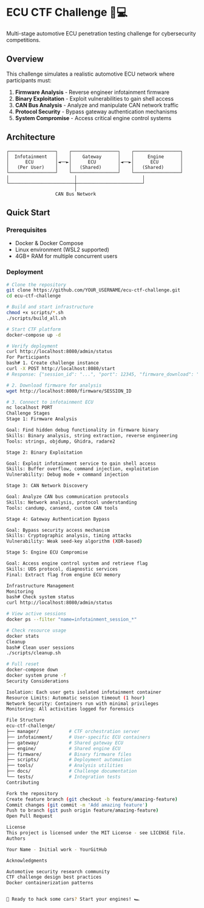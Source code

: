# ECU CTF Challenge 🚗💻

Multi-stage automotive ECU penetration testing challenge for cybersecurity competitions.

## Overview

This challenge simulates a realistic automotive ECU network where participants must:
1. **Firmware Analysis** - Reverse engineer infotainment firmware
2. **Binary Exploitation** - Exploit vulnerabilities to gain shell access  
3. **CAN Bus Analysis** - Analyze and manipulate CAN network traffic
4. **Protocol Security** - Bypass gateway authentication mechanisms
5. **System Compromise** - Access critical engine control systems

## Architecture
```
┌─────────────────┐    ┌─────────────────┐    ┌─────────────────┐
│  Infotainment   │    │    Gateway      │    │     Engine      │
│      ECU        │◄──►│      ECU        │◄──►│      ECU        │
│   (Per User)    │    │   (Shared)      │    │   (Shared)      │
└─────────────────┘    └─────────────────┘    └─────────────────┘
│                        │                        │
└────────────────────────┼────────────────────────┘
                         │
                  CAN Bus Network
```
## Quick Start

### Prerequisites
- Docker & Docker Compose
- Linux environment (WSL2 supported)
- 4GB+ RAM for multiple concurrent users

### Deployment

```bash
# Clone the repository
git clone https://github.com/YOUR_USERNAME/ecu-ctf-challenge.git
cd ecu-ctf-challenge

# Build and start infrastructure
chmod +x scripts/*.sh
./scripts/build_all.sh

# Start CTF platform
docker-compose up -d

# Verify deployment
curl http://localhost:8080/admin/status
For Participants
bash# 1. Create challenge instance
curl -X POST http://localhost:8080/start
# Response: {"session_id": "...", "port": 12345, "firmware_download": "..."}

# 2. Download firmware for analysis
wget http://localhost:8080/firmware/SESSION_ID

# 3. Connect to infotainment ECU
nc localhost PORT
Challenge Stages
Stage 1: Firmware Analysis

Goal: Find hidden debug functionality in firmware binary
Skills: Binary analysis, string extraction, reverse engineering
Tools: strings, objdump, Ghidra, radare2

Stage 2: Binary Exploitation

Goal: Exploit infotainment service to gain shell access
Skills: Buffer overflow, command injection, exploitation
Vulnerability: Debug mode + command injection

Stage 3: CAN Network Discovery

Goal: Analyze CAN bus communication protocols
Skills: Network analysis, protocol understanding
Tools: candump, cansend, custom CAN tools

Stage 4: Gateway Authentication Bypass

Goal: Bypass security access mechanism
Skills: Cryptographic analysis, timing attacks
Vulnerability: Weak seed-key algorithm (XOR-based)

Stage 5: Engine ECU Compromise

Goal: Access engine control system and retrieve flag
Skills: UDS protocol, diagnostic services
Final: Extract flag from engine ECU memory

Infrastructure Management
Monitoring
bash# Check system status
curl http://localhost:8080/admin/status

# View active sessions
docker ps --filter "name=infotainment_session_*"

# Check resource usage
docker stats
Cleanup
bash# Clean user sessions
./scripts/cleanup.sh

# Full reset
docker-compose down
docker system prune -f
Security Considerations

Isolation: Each user gets isolated infotainment container
Resource Limits: Automatic session timeout (1 hour)
Network Security: Containers run with minimal privileges
Monitoring: All activities logged for forensics

File Structure
ecu-ctf-challenge/
├── manager/           # CTF orchestration server
├── infotainment/      # User-specific ECU containers  
├── gateway/           # Shared gateway ECU
├── engine/            # Shared engine ECU
├── firmware/          # Binary firmware files
├── scripts/           # Deployment automation
├── tools/             # Analysis utilities
├── docs/              # Challenge documentation
└── tests/             # Integration tests
Contributing

Fork the repository
Create feature branch (git checkout -b feature/amazing-feature)
Commit changes (git commit -m 'Add amazing feature')
Push to branch (git push origin feature/amazing-feature)
Open Pull Request

License
This project is licensed under the MIT License - see LICENSE file.
Authors

Your Name - Initial work - YourGitHub

Acknowledgments

Automotive security research community
CTF challenge design best practices
Docker containerization patterns


🏁 Ready to hack some cars? Start your engines! 🏎️
